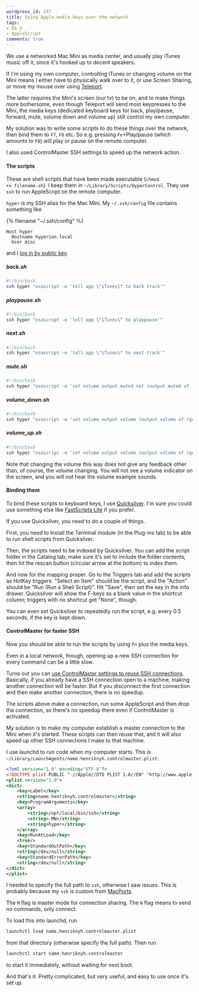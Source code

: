 ```yaml
---
wordpress_id: 247
title: Using Apple media keys over the network
tags:
- OS X
- AppleScript
comments: true
---
```

We use a networked Mac Mini as media center, and usually play iTunes music off it, since it's hooked up to decent speakers.

If I'm using my own computer, controlling iTunes or changing volume on the Mini means I either have to physically walk over to it, or use Screen Sharing, or move my mouse over using <a href="http://www.abyssoft.com/software/teleport/">Teleport</a>.

The latter requires the Mini's screen (our tv) to be on, and to make things more bothersome, even though Teleport will send most keypresses to the Mini, the media keys (dedicated keyboard keys for back, play/pause, forward, mute, volume down and volume up) still control my own computer.

My solution was to write some scripts to do these things over the network, then bind them to <code>F7</code>, <code>F8</code> etc. So e.g. pressing <code>Fn</code>+Play/pause (which amounts to <code>F8</code>) will play or pause on the remote computer.

I also used ControlMaster SSH settings to speed up the network action.

<!--more-->

<h4>The scripts</h4>

These are shell scripts that have been made executable (<code>chmod +x filename.sh</code>). I keep them in <code>~/Library/Scripts/HyperControl</code>. They use <code>ssh</code> to run AppleScript on the remote computer.

<code>hyper</code> is my SSH alias for the Mac Mini. My <code>~/.ssh/config</code> file contains something like

{% filename "~/.ssh/config" %}
``` text ~/.ssh/config
Host hyper
  Hostname hyperion.local
  User mini
```
and I <a href="http://sial.org/howto/openssh/publickey-auth/">log in by public key</a>.

<h5>back.sh</h5>

``` bash
#!/bin/bash
ssh hyper "osascript -e 'tell app \"iTunes\" to back track'"
```

<h5>playpause.sh</h5>

``` bash
#!/bin/bash
ssh hyper "osascript -e 'tell app \"iTunes\" to playpause'"
```

<h5>next.sh</h5>

``` bash
#!/bin/bash
ssh hyper "osascript -e 'tell app \"iTunes\" to next track'"
```

<h5>mute.sh</h5>

``` bash
#!/bin/bash
ssh hyper "osascript -e 'set volume output muted not (output muted of (get volume settings))'"
```

<h5>volume_down.sh</h5>

``` bash
#!/bin/bash
ssh hyper "osascript -e 'set volume output volume (output volume of (get volume settings) - 7)'"
```

<h5>volume_up.sh</h5>

``` bash
#!/bin/bash
ssh hyper "osascript -e 'set volume output volume (output volume of (get volume settings) + 7)'"
```

Note that changing the volume this way does not give any feedback other than, of course, the volume changing. You will not see a volume indicator on the screen, and you will not hear the volume example sounds.

<h4>Binding them</h4>

To bind these scripts to keyboard keys, I use <a href="http://www.blacktree.com/">Quicksilver</a>. I'm sure you could use something else like <a href="http://www.red-sweater.com/fastscripts/">FastScripts Lite</a> if you prefer.

 If you use Quicksilver, you need to do a couple of things.

First, you need to install the Terminal module (in the Plug-ins tab) to be able to run shell scripts from Quicksilver.

Then, the scripts need to be indexed by Quicksilver. You can add the script folder in the Catalog tab, make sure it's set to include the folder contents, then hit the rescan button (circular arrow at the bottom) to index them.

And now for the mapping proper. Go to the Triggers tab and add the scripts as HotKey triggers. "Select an Item" should be the script, and the "Action" should be "Run (Run a Shell Script)". Hit "Save", then set the key in the info drawer. Quicksilver will show the F-keys as a blank value in the shortcut column; triggers with no shortcut get "None", though.

You can even set Quicksilver to repeatedly run the script, e.g. every 0.5 seconds, if the key is kept down.

<h4>ControlMaster for faster SSH</h4>

Now you should be able to run the scripts by using <code>Fn</code> plus the media keys.

Even in a local network, though, opening up a new SSH connection for every command can be a little slow.

Turns out you can <a href="http://www.cyberciti.biz/faq/linux-unix-reuse-openssh-connection/">use ControlMaster settings to reuse SSH connections</a>. Basically, if you already have a SSH connection open to a machine, making another connection will be faster. But if you disconnect the first connection and then make another connection, there is no speedup.

The scripts above make a connection, run some AppleScript and then drop the connection, so there's no speedup there even if ControlMaster is activated.

My solution is to make my computer establish a master connection to the Mini when it's started. These scripts can then reuse that, and it will also speed up other SSH connections I make to that machine.

I use launchd to run code when my computer starts. This is <code>~/Library/LaunchAgents/name.henriknyh.controlmaster.plist</code>:

``` xml
<?xml version="1.0" encoding="UTF-8"?>
<!DOCTYPE plist PUBLIC "-//Apple//DTD PLIST 1.0//EN" "http://www.apple.com/DTDs/PropertyList-1.0.dtd">
<plist version="1.0">
<dict>
    <key>Label</key>
    <string>name.henriknyh.controlmaster</string>
    <key>ProgramArguments</key>
    <array>
        <string>/opt/local/bin/ssh</string>
        <string>-MN</string>
        <string>hyper</string>
    </array>
    <key>RunAtLoad</key>
    <true/>
    <key>StandardOutPath</key>
    <string>/dev/null</string>
    <key>StandardErrorPath</key>
    <string>/dev/null</string>
</dict>
</plist>
```

I needed to specify the full path to <code>ssh</code>, otherwise I saw issues. This is probably because my <code>ssh</code> is custom from <a href="http://www.macports.org/">MacPorts</a>.

The <code>M</code> flag is master mode for connection sharing. The <code>N</code> flag means to send no commands, only connect.

To load this into launchd, run

``` bash
launchctl load name.henriknyh.controlmaster.plist
```
from that directory (otherwise specify the full path). Then run

``` bash
launchctl start name.henriknyh.controlmaster
```
to start it immediately, without waiting for next boot.

And that's it. Pretty complicated, but very useful, and easy to use once it's set up.
